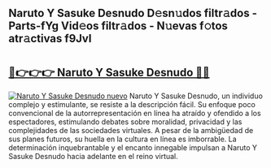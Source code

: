 ## Naruto Y Sasuke Desnudo D𝚎sn𝚞dos filtr𝚊dos - Parts-fYg Vid𝚎os filtr𝚊dos - N𝚞evas f𝚘tos atr𝚊ctivas f9JvI

# <h2><a href="http://mbcpdf.tromn.icu/?c=Naruto+Y+Sasuke+Desnudo">🔗👉👉👉 Naruto Y Sasuke Desnudo 🔗🔗</a></h2>

[![Naruto Y Sasuke Desnudo nuevo](https://i.imgur.com/pEAQMta.gif)](http://mbcpdf.tromn.icu/?c=Naruto+Y+Sasuke+Desnudo)
Naruto Y Sasuke Desnudo, un individuo complejo y estimulante, se resiste a la descripción fácil. Su enfoque poco convencional de la autorrepresentación en línea ha atraído y ofendido a los espectadores, estimulando debates sobre moralidad, privacidad y las complejidades de las sociedades virtuales. A pesar de la ambigüedad de sus planes futuros, su huella en la cultura en línea es imborrable. La determinación inquebrantable y el encanto innegable impulsan a Naruto Y Sasuke Desnudo hacia adelante en el reino virtual.
